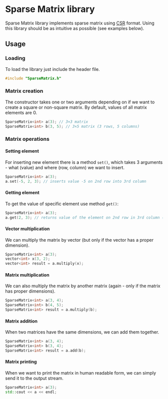 # Sparse Matrix library

Sparse Matrix library implements sparse matrix using [CSR](http://netlib.org/linalg/html_templates/node91.html#SECTION00931100000000000000) format. Using this library should be as intuitive as possible (see examples below).

## Usage

### Loading

To load the library just include the header file.

```cpp
#include "SparseMatrix.h"
```


### Matrix creation

The constructor takes one or two arguments depending on if we want to create a square or non-square matrix. By default, values of all matrix elements are 0.

```cpp
SparseMatrix<int> a(3); // 3×3 matrix
SparseMatrix<int> b(3, 5); // 3×5 matrix (3 rows, 5 columns)
```


### Matrix operations

#### Setting element

For inserting new element there is a method `set()`, which takes 3 arguments - what (value) and where (row, column) we want to insert.

```cpp
SparseMatrix<int> a(3);
a.set(-5, 2, 3); // inserts value -5 on 2nd row into 3rd column
```

#### Getting element

To get the value of specific element use method `get()`:

```cpp
SparseMatrix<int> a(3);
a.get(2, 3); // returns value of the element on 2nd row in 3rd column (returns 0 if no value has been assigned yet)
```

#### Vector multiplication

We can multiply the matrix by vector (but only if the vector has a proper dimension).

```cpp
SparseMatrix<int> a(3);
vector<int> x(3, 2);
vector<int> result = a.multiply(x);
```

#### Matrix multiplication

We can also multiply the matrix by another matrix (again - only if the matrix has proper dimensions).

```cpp
SparseMatrix<int> a(3, 4);
SparseMatrix<int> b(4, 5);
SparseMatrix<int> result = a.multiply(b);
```

#### Matrix addition

When two matrices have the same dimensions, we can add them together.

```cpp
SparseMatrix<int> a(3, 4);
SparseMatrix<int> b(3, 4);
SparseMatrix<int> result = a.add(b);
```


#### Matrix printing

When we want to print the matrix in human readable form, we can simply send it to the output stream.

```cpp
SparseMatrix<int> a(3);
std::cout << a << endl;
```
